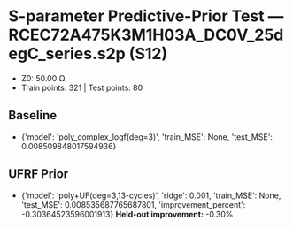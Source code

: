 # S-parameter Predictive-Prior Test — RCEC72A475K3M1H03A_DC0V_25degC_series.s2p (S12)
- Z0: 50.00 Ω
- Train points: 321  |  Test points: 80

## Baseline
- {'model': 'poly_complex_logf(deg=3)', 'train_MSE': None, 'test_MSE': 0.008509848017594936}

## UFRF Prior
- {'model': 'poly+UF(deg=3,13-cycles)', 'ridge': 0.001, 'train_MSE': None, 'test_MSE': 0.008535687765687801, 'improvement_percent': -0.30364523596001913}
**Held-out improvement:** -0.30%